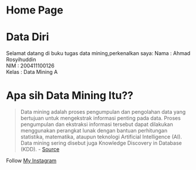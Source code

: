 # Home Page
# Data Diri
Selamat datang di buku tugas data mining,perkenalkan saya:
Nama    : Ahmad Rosyihuddin  
NIM     : 200411100126  
Kelas   : Data Mining A   

# **Apa sih Data Mining Itu??**

> Data mining adalah proses pengumpulan dan pengolahan data yang bertujuan untuk mengekstrak informasi penting pada data. Proses pengumpulan dan ekstraksi informasi tersebut dapat dilakukan menggunakan perangkat lunak dengan bantuan perhitungan statistika, matematika, ataupun teknologi Artificial Intelligence (AI). Data mining sering disebut juga Knowledge Discovery in Database (KDD). - [Source](https://www.dicoding.com/blog/apa-itu-data-mining/)

Follow [My Instagram](https://www.instagram.com/kaji_sik/)